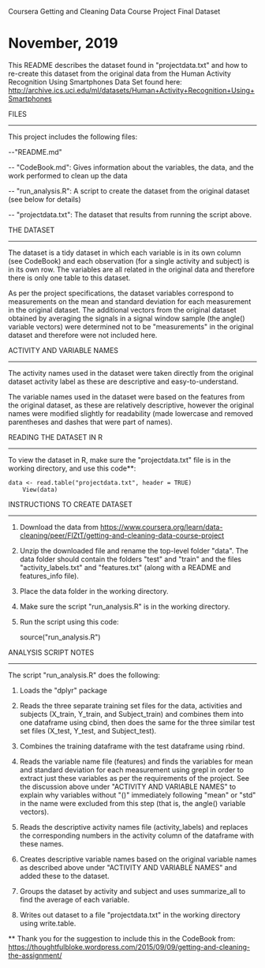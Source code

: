 Coursera Getting and Cleaning Data Course Project Final Dataset

November, 2019
==================================================================

This README describes the dataset found in "projectdata.txt" and how to re-create this dataset from the original data from the Human Activity Recognition Using Smartphones Data Set found here: http://archive.ics.uci.edu/ml/datasets/Human+Activity+Recognition+Using+Smartphones


FILES
*****
This project includes the following files:

--"README.md"

-- "CodeBook.md": Gives information about the variables, the data, and the work performed to clean up the data

-- "run_analysis.R": A script to create the dataset from the original dataset (see below for details)

-- "projectdata.txt": The dataset that results from running the script above.


THE DATASET
***********
The dataset is a tidy dataset in which each variable is in its own column (see CodeBook) and each observation (for a single activity and subject) is in its own row. The variables are all related in the original data and therefore there is only one table to this dataset.

As per the project specifications, the dataset variables correspond to measurements on the mean and standard deviation for each measurement in the original dataset. The additional vectors from the original dataset obtained by averaging the signals in a signal window sample (the angle() variable vectors) were determined not to be "measurements" in the original dataset and therefore were not included here.


ACTIVITY AND VARIABLE NAMES
***************************
The activity names used in the dataset were taken directly from the original dataset activity label as these are descriptive and easy-to-understand.

The variable names used in the dataset were based on the features from the original dataset, as these are relatively descriptive, however the original names were modified slightly for readability (made lowercase and removed parentheses and dashes that were part of names).


READING THE DATASET IN R
************************ 
To view the dataset in R, make sure the "projectdata.txt" file is in the working directory, and use this code**:

	data <- read.table("projectdata.txt", header = TRUE) 
    	View(data)


INSTRUCTIONS TO CREATE DATASET
******************************
1) Download the data from https://www.coursera.org/learn/data-cleaning/peer/FIZtT/getting-and-cleaning-data-course-project

2) Unzip the downloaded file and rename the top-level folder "data". The data folder should contain the folders "test" and "train" and the files "activity_labels.txt" and "features.txt" (along with a README and features_info file).

3) Place the data folder in the working directory.

4) Make sure the script "run_analysis.R" is in the working directory.

5) Run the script using this code:

	source("run_analysis.R")


ANALYSIS SCRIPT NOTES
*********************
The script "run_analysis.R" does the following:

1) Loads the "dplyr" package

2) Reads the three separate training set files for the data, activities and subjects (X_train, Y_train, and Subject_train) and combines them into one dataframe using cbind, then does the same for the three similar test set files (X_test, Y_test, and Subject_test).

3) Combines the training dataframe with the test dataframe using rbind.

4) Reads the variable name file (features) and finds the variables for mean and standard deviation for each measurement using grepl in order to extract just these variables as per the requirements of the project. See the discussion above under "ACTIVITY AND VARIABLE NAMES" to explain why variables without "()" immediately following "mean" or "std" in the name were excluded from this step (that is, the angle() variable vectors).

5) Reads the descriptive activity names file (activity_labels) and replaces the corresponding numbers in the activity column of the dataframe with these names.

6) Creates descriptive variable names based on the original variable names as described above under "ACTIVITY AND VARIABLE NAMES" and added these to the dataset.

7) Groups the dataset by activity and subject and uses summarize_all to find the average of each variable.

8) Writes out dataset to a file "projectdata.txt" in the working directory using write.table.



** Thank you for the suggestion to include this in the CodeBook from: https://thoughtfulbloke.wordpress.com/2015/09/09/getting-and-cleaning-the-assignment/
